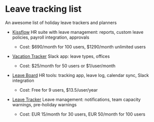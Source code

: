 # Leave tracking list
An awesome list of holiday leave trackers and planners

* [Kissflow](https://kissflow.com/hr/leave-management/) HR suite with leave management: reports, custom leave policies, payroll integration, approvals
  * Cost: $690/month for 100 users, $1290/month unlimited users

* [Vacation Tracker](https://vacationtracker.io/) Slack app: leave types, offices
  * Cost: $25/month for 50 users or $1/user/month

* [Leave Board](https://leaveboard.com/) HR tools: tracking app, leave log, calendar sync, Slack integration
  * Cost: Free for 9 users, $13.5/user/year
  
* [Leave Tracker](https://leavetracker.app/) Leave management: notifications, team capacity warnings, pre-holiday warnings
  * Cost: EUR 15/month for 30 users, EUR 50/month for 100 users
  

